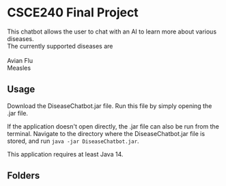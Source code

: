 # CSCE240 Final Project

This chatbot allows the user to chat with an AI to learn more about various diseases.\
The currently supported diseases are\
\
Avian Flu\
Measles

## Usage
Download the DiseaseChatbot.jar file. Run this file by simply opening the .jar file.

If the application doesn't open directly, the .jar file can also be run from the terminal. Navigate to the directory where the DiseaseChatbot.jar file is stored, and run `java -jar DiseaseChatbot.jar`. 

This application requires at least Java 14.
## Folders


